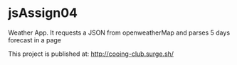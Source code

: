 # jsAssign04
Weather App. It requests a JSON from openweatherMap and parses 5 days forecast in a page

This project is published at: http://cooing-club.surge.sh/
